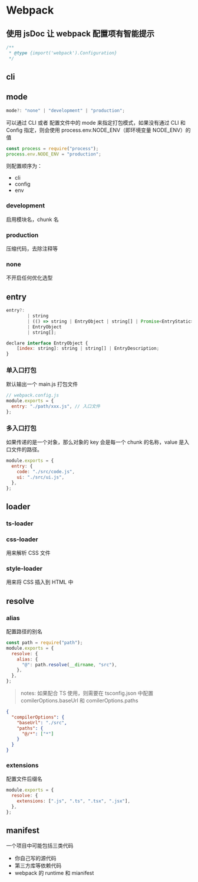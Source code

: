 # Webpack

## 使用 jsDoc 让 webpack 配置项有智能提示

```js
/**
 * @type {import('webpack').Configuration}
 */
```

## cli

## mode

```js
mode?: "none" | "development" | "production";
```

可以通过 CLI 或者 配置文件中的 mode 来指定打包模式，如果没有通过 CLI 和 Config 指定，则会使用 process.env.NODE_ENV（即环境变量 NODE_ENV）的值

```js
const process = require("process");
process.env.NODE_ENV = "production";
```

则配置顺序为：

- cli
- config
- env

### development

启用模块名，chunk 名

### production

压缩代码，去除注释等

### none

不开启任何优化选型

## entry

```js
entry?:
		| string
		| (() => string | EntryObject | string[] | Promise<EntryStatic>)
		| EntryObject
		| string[];

declare interface EntryObject {
	[index: string]: string | string[] | EntryDescription;
}
```

### 单入口打包

默认输出一个 main.js 打包文件

```js
// webpack.config.js
module.exports = {
  entry: "./path/xxx.js", // 入口文件
};
```

### 多入口打包

如果传递的是一个对象，那么对象的 key 会是每一个 chunk 的名称，value 是入口文件的路径。

```js
module.exports = {
  entry: {
    code: "./src/code.js",
    ui: "./src/ui.js",
  },
};
```

## loader

### ts-loader

### css-loader

用来解析 CSS 文件

### style-loader

用来将 CSS 插入到 HTML 中

## resolve

### alias

配置路径的别名

```js
const path = require("path");
module.exports = {
  resolve: {
    alias: {
      "@": path.resolve(__dirname, "src"),
    },
  },
};
```

> notes: 如果配合 TS 使用，则需要在 tsconfig.json 中配置 comilerOptions.baseUrl 和 comilerOptions.paths

```json
{
  "compilerOptions": {
    "baseUrl": "./src",
    "paths": {
      "@/*": ["*"]
    }
  }
}
```

### extensions

配置文件后缀名

```js
module.exports = {
  resolve: {
    extensions: [".js", ".ts", ".tsx", ".jsx"],
  },
};
```

## manifest

一个项目中可能包括三类代码

- 你自己写的源代码
- 第三方库等依赖代码
- webpack 的 runtime 和 mianifest
